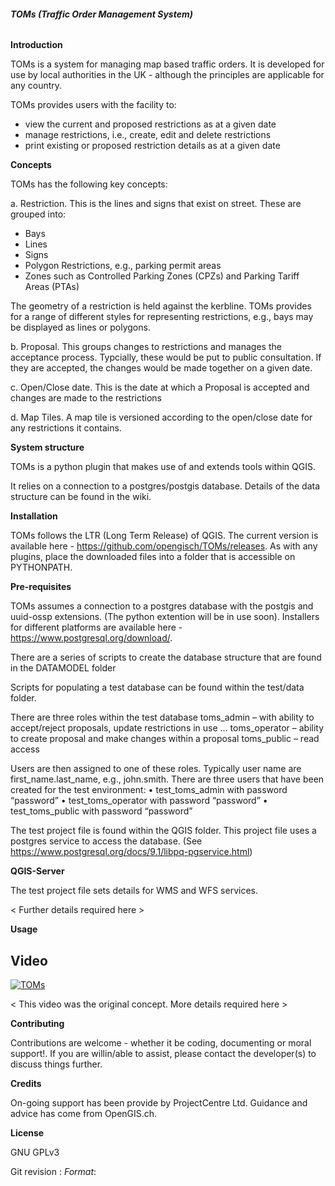 
###### **TOMs (Traffic Order Management System)**

**Introduction**

TOMs is a system for managing map based traffic orders. It is developed for use by local authorities in the UK - although the principles are applicable for any country.

TOMs provides users with the facility to:
 - view the current and proposed restrictions as at a given date
 - manage restrictions, i.e., create, edit and delete restrictions
 - print existing or proposed restriction details as at a given date

**Concepts**

TOMs has the following key concepts:

a. Restriction. This is the lines and signs that exist on street. These are grouped into:
 - Bays
 - Lines
 - Signs
 - Polygon Restrictions, e.g., parking permit areas
 - Zones such as Controlled Parking Zones (CPZs) and Parking Tariff Areas (PTAs)

The geometry of a restriction is held against the kerbline. TOMs provides for a range of different styles for representing restrictions, e.g., bays may be displayed as lines or polygons.

b. Proposal. This groups changes to restrictions and manages the acceptance process. Typcially, these would be put to public consultation. If they are accepted, the changes would be made together on a given date.

c. Open/Close date. This is the date at which a Proposal is accepted and changes are made to the restrictions

d. Map Tiles. A map tile is versioned according to the open/close date for any restrictions it contains. 

**System structure**

TOMs is a python plugin that makes use of and extends tools within QGIS.  

It relies on a connection to a postgres/postgis database. Details of the data structure can be found in the wiki.


**Installation**

TOMs follows the LTR (Long Term Release) of QGIS. The current version is available here - https://github.com/opengisch/TOMs/releases. As with any plugins, place the downloaded files into a folder that is accessible on PYTHONPATH. 

**Pre-requisites**

TOMs assumes a connection to a postgres database with the postgis and uuid-ossp extensions. (The python extention will be in use soon). Installers for different platforms are available here - https://www.postgresql.org/download/.

There are a series of scripts to create the database structure that are found in the DATAMODEL folder

Scripts for populating a test database can be found within the test/data folder.
 
There are three roles within the test database
toms_admin – with ability to accept/reject proposals, update restrictions in use …
toms_operator – ability to create proposal and make changes within a proposal
toms_public – read access


Users are then assigned to one of these roles. Typically user name are first_name.last_name, e.g., john.smith. There are three users that have been created for the test environment:
•	test_toms_admin with password “password”
•	test_toms_operator with password “password”
•	test_toms_public with password “password”

The test project file is found within the QGIS folder. This project file uses a postgres service to access the database. (See https://www.postgresql.org/docs/9.1/libpq-pgservice.html)

**QGIS-Server**

The test project file sets details for WMS and WFS services.

< Further details required here >

**Usage**

## Video

[![TOMs](https://img.youtube.com/vi/_sG7226QziE/0.jpg)](https://www.youtube.com/watch?v=_sG7226QziE)

< This video was the original concept. More details required here >

**Contributing**

Contributions are welcome - whether it be coding, documenting or moral support!. If you are willin/able to assist, please contact the developer(s) to discuss things further.

**Credits**

On-going support has been provide by ProjectCentre Ltd. Guidance and advice has come from OpenGIS.ch.

**License**

GNU GPLv3

Git revision : $Format:%H$
